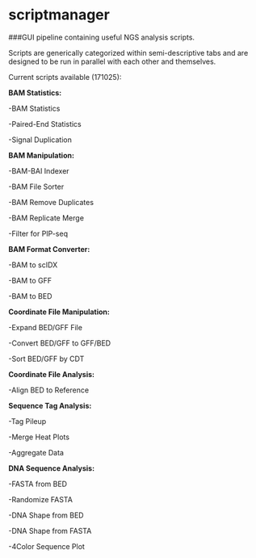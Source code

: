 # scriptmanager
###GUI pipeline containing useful NGS analysis scripts.

Scripts are generically categorized within semi-descriptive tabs and are designed to be run in parallel with each other and themselves.

Current scripts available (171025):

**BAM Statistics:**

  -BAM Statistics
  
  -Paired-End Statistics
  
  -Signal Duplication
  

**BAM Manipulation:**

  -BAM-BAI Indexer
  
  -BAM File Sorter
  
  -BAM Remove Duplicates
  
  -BAM Replicate Merge
  
  -Filter for PIP-seq
  

**BAM Format Converter:**

  -BAM to scIDX
  
  -BAM to GFF
  
  -BAM to BED
  

**Coordinate File Manipulation:**

  -Expand BED/GFF File
  
  -Convert BED/GFF to GFF/BED
  
  -Sort BED/GFF by CDT
  

**Coordinate File Analysis:**

  -Align BED to Reference
  

**Sequence Tag Analysis:**

  -Tag Pileup
  
  -Merge Heat Plots
  
  -Aggregate Data
  

**DNA Sequence Analysis:**

  -FASTA from BED
  
  -Randomize FASTA
  
  -DNA Shape from BED
  
  -DNA Shape from FASTA
  
  -4Color Sequence Plot
  

